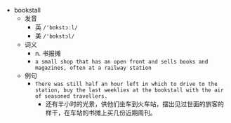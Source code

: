 - bookstall
  - 发音
    - 英 `/'bʊkstɔːl/`
    - 美 `/'bʊkstɔl/`
  - 词义
    - n. 书报摊
    - `a small shop that has an open front and sells books and magazines, often at a railway station`
  - 例句
    - `There was still half an hour left in which to drive to the station, buy the last weeklies at the bookstall with the air of seasoned travellers.`
      - 还有半小时的光景，供他们坐车到火车站，摆出见过世面的旅客的样干，在车站的书摊上买几份近期周刊。

